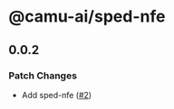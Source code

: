 # @camu-ai/sped-nfe

## 0.0.2

### Patch Changes

- Add sped-nfe ([#2](https://github.com/camu-ai/sped/pull/2))

